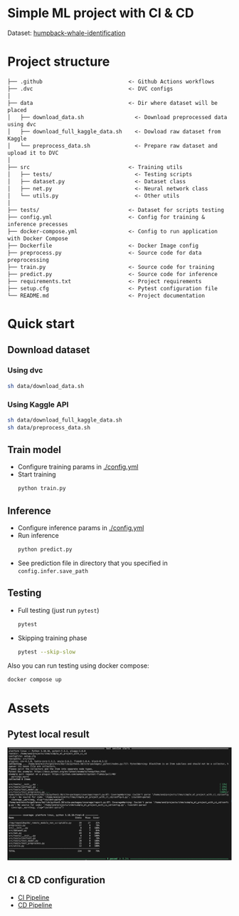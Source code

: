 # Simple ML project with CI & CD

Dataset: [humpback-whale-identification](https://www.kaggle.com/competitions/humpback-whale-identification)

# Project structure
```
├── .github                           <- Github Actions workflows
├── .dvc                              <- DVC configs
│
├── data                              <- Dir where dataset will be placed
│   ├── download_data.sh                <- Download preprocessed data using dvc
│   ├── download_full_kaggle_data.sh    <- Dowload raw dataset from Kaggle
│   └── preprocess_data.sh              <- Prepare raw dataset and upload it to DVC
│
├── src                               <- Training utils
│   ├── tests/                          <- Testing scripts
│   ├── dataset.py                      <- Dataset class
│   ├── net.py                          <- Neural network class
│   └── utils.py                        <- Other utils
│
├── tests/                            <- Dataset for scripts testing
├── config.yml                        <- Config for training & inference precesses 
├── docker-compose.yml                <- Config to run application with Docker Compose
├── Dockerfile                        <- Docker Image config
├── preprocess.py                     <- Source code for data preprocessing
├── train.py                          <- Source code for training
├── predict.py                        <- Source code for inference
├── requirements.txt                  <- Project requirements
├── setup.cfg                         <- Pytest configuration file
└── README.md                         <- Project documentation
```

# Quick start
## Download dataset
### Using dvc
```bash
sh data/download_data.sh
```
### Using Kaggle API
```bash
sh data/download_full_kaggle_data.sh
sh data/preprocess_data.sh
```

## Train model
- Configure training params in [./config.yml](./config.yml)
- Start training
    ```bash
    python train.py
    ```

## Inference
- Configure inference params in [./config.yml](./config.yml)
- Run inference
    ```bash
    python predict.py
    ```
- See prediction file in directory that you specified in `config.infer.save_path`

## Testing 
- Full testing (just run `pytest`)
    ```bash
    pytest
    ```
- Skipping training phase
    ```bash
    pytest --skip-slow
    ```
Also you can run testing using docker compose: 
```bash
docker compose up
```


# Assets
## Pytest local result
![](./assets/pytest_result.png)

## CI & CD configuration 
- [CI Pipeline](https://github.com/traptrip/simple_ml_project_with_ci_cd/blob/main/.github/workflows/ci.yml)
- [CD Pipeline](https://github.com/traptrip/simple_ml_project_with_ci_cd/blob/main/.github/workflows/cd.yml)
